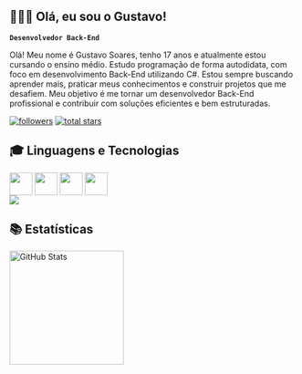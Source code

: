 ## 👨🏻‍💻 Olá, eu sou o Gustavo!

**`Desenvolvedor Back-End`**

Olá! Meu nome é Gustavo Soares, tenho 17 anos e atualmente estou cursando o ensino médio. Estudo programação de forma autodidata, com foco em desenvolvimento Back-End utilizando C#. Estou sempre buscando aprender mais, praticar meus conhecimentos e construir projetos que me desafiem. Meu objetivo é me tornar um desenvolvedor Back-End profissional e contribuir com soluções eficientes e bem estruturadas.

<p align="left">
      <a href="https://github.com/Gustavo-devy?tab=followers">
         <img alt="followers" title="Follow me on Github" src="https://custom-icon-badges.demolab.com/github/followers/Gustavo-devy?color=236ad3&labelColor=1155ba&style=for-the-badge&logo=person-add&label=Follow&logoColor=white"/></a>
      <a href="https://github.com/Gustavo-devy?tab=repositories&sort=stargazers">
         <img alt="total stars" title="Total stars on GitHub" src="https://custom-icon-badges.demolab.com/github/stars/Gustavo-devy?color=55960c&style=for-the-badge&labelColor=488207&logo=star"/></a>
   </p>

## 🎓 **Linguagens e Tecnologias**
<div>
  <img align="center" height="40" width="40" src="https://cdn.jsdelivr.net/gh/devicons/devicon@latest/icons/csharp/csharp-original.svg"/>
  <img align="center" height="40" width="40" src="https://cdn.jsdelivr.net/gh/devicons/devicon@latest/icons/sqlite/sqlite-original.svg"/>
  <img align="center" height="40" width="40" src="https://cdn.jsdelivr.net/gh/devicons/devicon@latest/icons/html5/html5-original.svg"/>
  <img align="center" height="40" width="40" src="https://cdn.jsdelivr.net/gh/devicons/devicon@latest/icons/css3/css3-original.svg"/><br>
  <img src="https://cdn.jsdelivr.net/gh/devicons/devicon@latest/icons/javascript/javascript-original.svg"/><br>
</div>

##

## 📚 **Estatísticas**
<p>
<img 
      align="left" 
      alt="GitHub Stats" 
      height="200" 
      src="https://github-readme-stats.vercel.app/api/top-langs/?username=gustavo-devy&theme=react&layout=compact&custom_title=Tecnologias&langs_count=6" 
  />

</p>
